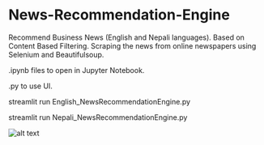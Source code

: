 # News-Recommendation-Engine
Recommend Business News (English and Nepali languages). Based on Content Based Filtering. Scraping the news from online newspapers using Selenium and Beautifulsoup.

.ipynb files to open in Jupyter Notebook.

.py to use UI.

streamlit run English_NewsRecommendationEngine.py

streamlit run Nepali_NewsRecommendationEngine.py

![alt text](https://github.com/sandeshshrestha45/News-Recommendation-Engine/screenshot.jpg?raw=true)

